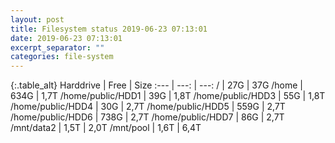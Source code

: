 ```yaml
---
layout: post
title: Filesystem status 2019-06-23 07:13:01
date: 2019-06-23 07:13:01
excerpt_separator: ""
categories: file-system
---
```

{:.table_alt}
Harddrive | Free | Size
:--- | ---: | ---:
/ | 27G | 37G
/home | 634G | 1,7T
/home/public/HDD1 | 39G | 1,8T
/home/public/HDD3 | 55G | 1,8T
/home/public/HDD4 | 30G | 2,7T
/home/public/HDD5 | 559G | 2,7T
/home/public/HDD6 | 738G | 2,7T
/home/public/HDD7 | 86G | 2,7T
/mnt/data2 | 1,5T | 2,0T
/mnt/pool | 1,6T | 6,4T
